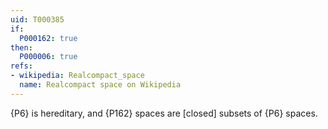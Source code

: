```yaml
---
uid: T000385
if:
  P000162: true
then:
  P000006: true
refs:
- wikipedia: Realcompact_space
  name: Realcompact space on Wikipedia
---
```


{P6} is hereditary, and {P162} spaces are [closed] subsets of {P6} spaces.
